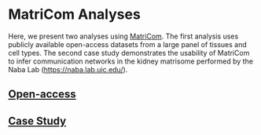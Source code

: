 # MatriCom Analyses

Here, we present two analyses using [MatriCom](https://github.com/Izzilab/MatriCom). The first analysis uses publicly available open-access datasets from a large panel of tissues and cell types. The second case study demonstrates the usability of MatriCom to infer communication networks in the kidney matrisome performed by the Naba Lab (https://naba.lab.uic.edu/).

## [Open-access](./OA)
## [Case Study](./CS)
